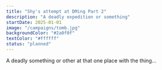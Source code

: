 ```yaml
---
title: "Shy's attempt at DMing Part 2"
description: "A deadly expedition or something"
startDate: 2025-01-01
image: "/campaigns/tomb.jpg"
backgroundColor: "#2a0f0f"
textColor: "#ffffff"
status: "planned"
---
```


A deadly something or other at that one place with the thing...